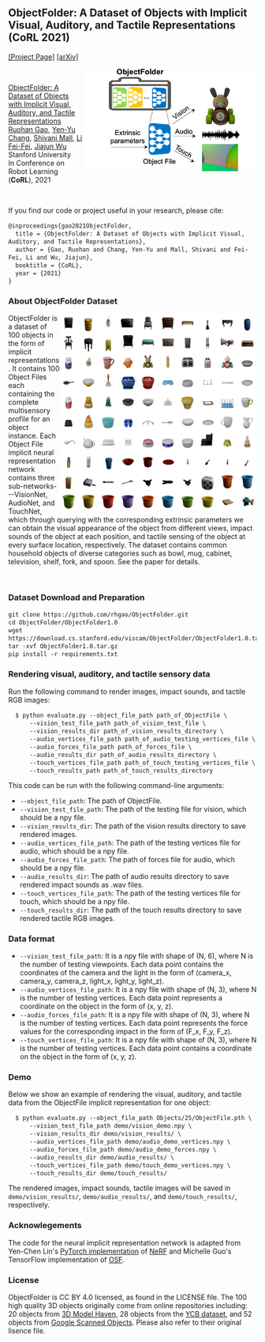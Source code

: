 ## ObjectFolder: A Dataset of Objects with Implicit Visual, Auditory, and Tactile Representations (CoRL 2021)
[[Project Page]](https://ai.stanford.edu/~rhgao/objectfolder/)    [[arXiv]](https://arxiv.org/abs/2109.07991) 

<img src='ObjectFolder_teaser.png' align="right" width=350>

<br/>

[ObjectFolder: A Dataset of Objects with Implicit Visual, Auditory, and Tactile Representations](https://arxiv.org/abs/2109.07991)  
 [Ruohan Gao](https://www.ai.stanford.edu/~rhgao/),  [Yen-Yu Chang](https://yuyuchang.github.io/),  [Shivani Mall](), [Li Fei-Fei](https://profiles.stanford.edu/fei-fei-li), [Jiajun Wu](https://jiajunwu.com/)<br/>
 Stanford University  
 In Conference on Robot Learning (**CoRL**), 2021  
 
<br/>

If you find our code or project useful in your research, please cite:

    @inproceedings{gao2021ObjectFolder,
      title = {ObjectFolder: A Dataset of Objects with Implicit Visual, Auditory, and Tactile Representations},
      author = {Gao, Ruohan and Chang, Yen-Yu and Mall, Shivani and Fei-Fei, Li and Wu, Jiajun},
      booktitle = {CoRL},
      year = {2021}
    }

### About ObjectFolder Dataset

<img src='dataset_visualization.png' align="right" width=400>

ObjectFolder is a dataset of 100 objects in the form of implicit representations. It contains 100 Object Files each containing the complete multisensory profile for an object instance. Each Object File implicit neural representation network contains three sub-networks---VisionNet, AudioNet, and TouchNet, which through querying with the corresponding extrinsic parameters we can obtain the visual appearance of the object from different views, impact sounds of the object at each position, and tactile sensing of the object at every surface location, respectively. The dataset contains common household objects of diverse categories such as bowl, mug, cabinet, television, shelf, fork, and spoon. See the paper for details.

<br/>

### Dataset Download and Preparation
```
git clone https://github.com/rhgao/ObjectFolder.git
cd ObjectFolder/ObjectFolder1.0
wget https://download.cs.stanford.edu/viscam/ObjectFolder/ObjectFolder1.0.tar.gz
tar -xvf ObjectFolder1.0.tar.gz
pip install -r requirements.txt
```

### Rendering visual, auditory, and tactile sensory data 
Run the following command to render images, impact sounds, and tactile RGB images:
```
  $ python evaluate.py --object_file_path path_of_ObjectFile \
      --vision_test_file_path path_of_vision_test_file \
      --vision_results_dir path_of_vision_results_directory \
      --audio_vertices_file_path path_of_audio_testing_vertices_file \
      --audio_forces_file_path path_of_forces_file \
      --audio_results_dir path_of_audio_results_directory \
      --touch_vertices_file_path path_of_touch_testing_vertices_file \
      --touch_results_path path_of_touch_results_directory
```
This code can be run with the following command-line arguments:
  * `--object_file_path`: The path of ObjectFile.
  * `--vision_test_file_path`: The path of the testing file for vision, which should be a npy file.
  * `--vision_results_dir`: The path of the vision results directory to save rendered images.
  * `--audio_vertices_file_path`: The path of the testing vertices file for audio, which should be a npy file.
  * `--audio_forces_file_path`: The path of forces file for audio, which should be a npy file.
  * `--audio_results_dir`: The path of audio results directory to save rendered impact sounds as .wav files.
  * `--touch_vertices_file_path`: The path of the testing vertices file for touch, which should be a npy file.
  * `--touch_results_dir`: The path of the touch results directory to save rendered tactile RGB images.

### Data format
  * `--vision_test_file_path`: It is a npy file with shape of (N, 6), where N is the number of testing viewpoints. Each data point contains the coordinates of the camera and the light in the form of (camera_x, camera_y, camera_z, light_x, light_y, light_z).
  * `--audio_vertices_file_path`: It is a npy file with shape of (N, 3), where N is the number of testing vertices. Each data point represents a coordinate on the object in the form of (x, y, z).
  * `--audio_forces_file_path`: It is a npy file with shape of (N, 3), where N is the number of testing vertices. Each data point represents the force values for the corresponding impact in the form of (F_x, F_y, F_z).
  * `--touch_vertices_file_path`: It is a npy file with shape of (N, 3), where N is the number of testing vertices. Each data point contains a coordinate on the object in the form of (x, y, z).

### Demo
Below we show an example of rendering the visual, auditory, and tactile data from the ObjectFile implicit representation for one object:
```
  $ python evaluate.py --object_file_path Objects/25/ObjectFile.pth \
      --vision_test_file_path demo/vision_demo.npy \
      --vision_results_dir demo/vision_results/ \
      --audio_vertices_file_path demo/audio_demo_vertices.npy \
      --audio_forces_file_path demo/audio_demo_forces.npy \
      --audio_results_dir demo/audio_results/ \
      --touch_vertices_file_path demo/touch_demo_vertices.npy \
      --touch_results_dir demo/touch_results/
```

The rendered images, impact sounds, tactile images will be saved in `demo/vision_results/`, `demo/audio_results/`, and `demo/touch_results/`, respectively.

### Acknowlegements
The code for the neural implicit representation network is adapted from Yen-Chen Lin's [PyTorch implementation](https://github.com/yenchenlin/nerf-pytorch) of [NeRF](https://www.matthewtancik.com/nerf) and Michelle Guo's TensorFlow implementation of [OSF](https://www.shellguo.com/osf/).

### License
ObjectFolder is CC BY 4.0 licensed, as found in the LICENSE file. The 100 high quality 3D objects originally come from online repositories including: 20 objects from [3D Model Haven](https://3dmodelhaven.com/), 28 objects from the [YCB dataset](http://ycb-benchmarks.s3-website-us-east-1.amazonaws.com/), and 52 objects from [Google Scanned Objects](https://app.ignitionrobotics.org/GoogleResearch/fuel/collections/Google\%20Scanned\%20Objects). Please also refer to their original lisence file.
